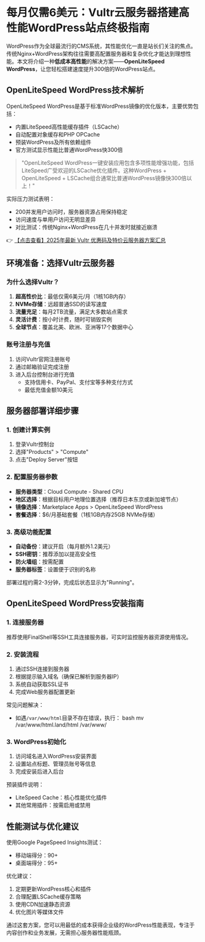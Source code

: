 # 每月仅需6美元：Vultr云服务器搭建高性能WordPress站点终极指南

WordPress作为全球最流行的CMS系统，其性能优化一直是站长们关注的焦点。传统Nginx+WordPress架构往往需要高配置服务器和复杂优化才能达到理想性能。本文将介绍一种**低成本高性能**的解决方案——**OpenLiteSpeed WordPress**，让您轻松搭建速度提升300倍的WordPress站点。

## OpenLiteSpeed WordPress技术解析

OpenLiteSpeed WordPress是基于标准WordPress镜像的优化版本，主要优势包括：

- 内置LiteSpeed高性能缓存插件（LSCache）
- 自动配置对象缓存和PHP OPCache
- 预装WordPress及所有依赖组件
- 官方测试显示性能比普通WordPress快300倍

> "OpenLiteSpeed WordPress一键安装应用包含多项性能增强功能，包括LiteSpeed广受欢迎的LSCache优化插件。这种WordPress + OpenLiteSpeed + LSCache组合通常比普通WordPress镜像快300倍以上！"

实际压力测试表明：
- 200并发用户访问时，服务器资源占用保持稳定
- 访问速度与单用户访问无明显差异
- 对比测试：传统Nginx+WordPress在几十并发时就接近崩溃

👉 [【点击查看】2025年最新 Vultr 优惠码及特价云服务器方案汇总](https://bit.ly/VuLtr)

## 环境准备：选择Vultr云服务器

### 为什么选择Vultr？

1. **超高性价比**：最低仅需6美元/月（1核1GB内存）
2. **NVMe存储**：远超普通SSD的读写速度
3. **流量充足**：每月2TB流量，满足大多数站点需求
4. **灵活计费**：按小时计费，随时可销毁实例
5. **全球节点**：覆盖北美、欧洲、亚洲等17个数据中心

### 账号注册与充值

1. 访问Vultr官网注册账号
2. 通过邮箱验证完成注册
3. 进入后台控制台进行充值
   - 支持信用卡、PayPal、支付宝等多种支付方式
   - 最低充值金额10美元

## 服务器部署详细步骤

### 1. 创建计算实例

1. 登录Vultr控制台
2. 选择"Products" > "Compute"
3. 点击"Deploy Server"按钮

### 2. 配置服务器参数

- **服务器类型**：Cloud Compute - Shared CPU
- **地区选择**：根据目标用户地理位置选择（推荐日本东京或新加坡节点）
- **镜像选择**：Marketplace Apps > OpenLiteSpeed WordPress
- **套餐选择**：$6/月基础套餐（1核1GB内存25GB NVMe存储）

### 3. 高级功能配置

- **自动备份**：建议开启（每月额外1.2美元）
- **SSH密钥**：推荐添加以提高安全性
- **防火墙组**：按需配置
- **服务器标签**：设置便于识别的名称

部署过程约需2-3分钟，完成后状态显示为"Running"。

## OpenLiteSpeed WordPress安装指南

### 1. 连接服务器

推荐使用FinalShell等SSH工具连接服务器，可实时监控服务器资源使用情况。

### 2. 安装流程

1. 通过SSH连接到服务器
2. 根据提示输入域名（确保已解析到服务器IP）
3. 系统自动获取SSL证书
4. 完成Web服务器配置更新

常见问题解决：
- 如遇`/var/www/html`目录不存在错误，执行：
  bash
  mv /var/www/html.land/html /var/www/
  

### 3. WordPress初始化

1. 访问域名进入WordPress安装界面
2. 设置站点标题、管理员账号等信息
3. 完成安装后进入后台

预装插件说明：
- LiteSpeed Cache：核心性能优化插件
- 其他常用插件：按需启用或禁用

## 性能测试与优化建议

使用Google PageSpeed Insights测试：
- 移动端得分：90+
- 桌面端得分：95+

优化建议：
1. 定期更新WordPress核心和插件
2. 合理配置LSCache缓存策略
3. 使用CDN加速静态资源
4. 优化图片等媒体文件

通过这套方案，您可以用最低的成本获得企业级的WordPress性能表现，专注于内容创作和业务发展，无需担心服务器性能瓶颈。